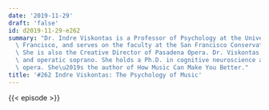 ```yaml
---
date: '2019-11-29'
draft: 'false'
id: d2019-11-29-e262
summary: "Dr. Indre Viskontas is a Professor of Psychology at the University of San\
  \ Francisco, and serves on the faculty at the San Francisco Conservatory of Music.\
  \ She is also the Creative Director of Pasadena Opera. Dr. Viskontas is a neuroscientist\
  \ and operatic soprano. She holds a Ph.D. in cognitive neuroscience and a M.M. in\
  \ opera. She\u2019s the author of How Music Can Make You Better."
title: '#262 Indre Viskontas: The Psychology of Music'
---
```

{{< episode >}}
